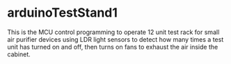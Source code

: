 # arduinoTestStand1
This is the MCU control programming to operate 12 unit test rack for small air purifier devices using LDR light sensors to detect how many times a test unit has turned on and off, then turns on fans to exhaust the air inside the cabinet.
